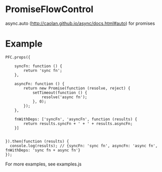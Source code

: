 # PromiseFlowControl
async.auto (http://caolan.github.io/async/docs.html#auto) for promises 

# Example 

    PFC.props({

        syncFn: function () {
            return 'sync fn';
        },

        asyncFn: function () {
            return new Promise(function (resolve, reject) {
                setTimeout(function () {
                    resolve('async fn');
                }, 0);
            });
        },

        fnWithDeps: ['syncFn', 'asyncFn', function (results) {
            return results.syncFn + ' + ' + results.asyncFn;
        }]


    }).then(function (results) {
      console.log(results); // {syncFn: 'sync fn', asyncFn: 'async fn', fnWithDeps: 'sync fn + async fn'}
    });

For more examples, see examples.js
